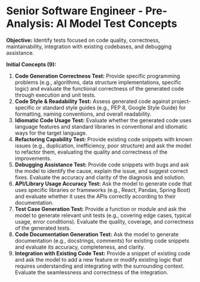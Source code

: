 # Senior Software Engineer - Pre-Analysis: AI Model Test Concepts

**Objective:** Identify tests focused on code quality, correctness, maintainability, integration with existing codebases, and debugging assistance.

**Initial Concepts (9):**

1.  **Code Generation Correctness Test:** Provide specific programming problems (e.g., algorithms, data structure implementations, specific logic) and evaluate the functional correctness of the generated code through execution and unit tests.
2.  **Code Style & Readability Test:** Assess generated code against project-specific or standard style guides (e.g., PEP 8, Google Style Guide) for formatting, naming conventions, and overall readability.
3.  **Idiomatic Code Usage Test:** Evaluate whether the generated code uses language features and standard libraries in conventional and idiomatic ways for the target language.
4.  **Refactoring Capability Test:** Provide existing code snippets with known issues (e.g., duplication, inefficiency, poor structure) and ask the model to refactor them, evaluating the quality and correctness of the improvements.
5.  **Debugging Assistance Test:** Provide code snippets with bugs and ask the model to identify the cause, explain the issue, and suggest correct fixes. Evaluate the accuracy and clarity of the diagnosis and solution.
6.  **API/Library Usage Accuracy Test:** Ask the model to generate code that uses specific libraries or frameworks (e.g., React, Pandas, Spring Boot) and evaluate whether it uses the APIs correctly according to their documentation.
7.  **Test Case Generation Test:** Provide a function or module and ask the model to generate relevant unit tests (e.g., covering edge cases, typical usage, error conditions). Evaluate the quality, coverage, and correctness of the generated tests.
8.  **Code Documentation Generation Test:** Ask the model to generate documentation (e.g., docstrings, comments) for existing code snippets and evaluate its accuracy, completeness, and clarity.
9.  **Integration with Existing Code Test:** Provide a snippet of existing code and ask the model to add a new feature or modify existing logic that requires understanding and integrating with the surrounding context. Evaluate the seamlessness and correctness of the integration. 